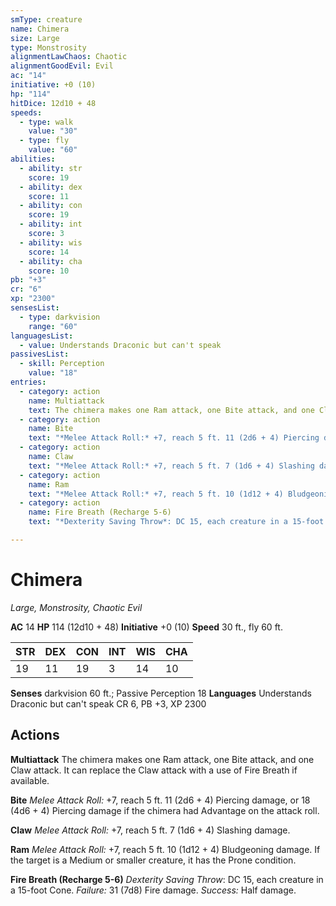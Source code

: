 ```yaml
---
smType: creature
name: Chimera
size: Large
type: Monstrosity
alignmentLawChaos: Chaotic
alignmentGoodEvil: Evil
ac: "14"
initiative: +0 (10)
hp: "114"
hitDice: 12d10 + 48
speeds:
  - type: walk
    value: "30"
  - type: fly
    value: "60"
abilities:
  - ability: str
    score: 19
  - ability: dex
    score: 11
  - ability: con
    score: 19
  - ability: int
    score: 3
  - ability: wis
    score: 14
  - ability: cha
    score: 10
pb: "+3"
cr: "6"
xp: "2300"
sensesList:
  - type: darkvision
    range: "60"
languagesList:
  - value: Understands Draconic but can't speak
passivesList:
  - skill: Perception
    value: "18"
entries:
  - category: action
    name: Multiattack
    text: The chimera makes one Ram attack, one Bite attack, and one Claw attack. It can replace the Claw attack with a use of Fire Breath if available.
  - category: action
    name: Bite
    text: "*Melee Attack Roll:* +7, reach 5 ft. 11 (2d6 + 4) Piercing damage, or 18 (4d6 + 4) Piercing damage if the chimera had Advantage on the attack roll."
  - category: action
    name: Claw
    text: "*Melee Attack Roll:* +7, reach 5 ft. 7 (1d6 + 4) Slashing damage."
  - category: action
    name: Ram
    text: "*Melee Attack Roll:* +7, reach 5 ft. 10 (1d12 + 4) Bludgeoning damage. If the target is a Medium or smaller creature, it has the Prone condition."
  - category: action
    name: Fire Breath (Recharge 5-6)
    text: "*Dexterity Saving Throw*: DC 15, each creature in a 15-foot Cone. *Failure:*  31 (7d8) Fire damage. *Success:*  Half damage."

---
```


# Chimera
*Large, Monstrosity, Chaotic Evil*

**AC** 14
**HP** 114 (12d10 + 48)
**Initiative** +0 (10)
**Speed** 30 ft., fly 60 ft.

| STR | DEX | CON | INT | WIS | CHA |
| --- | --- | --- | --- | --- | --- |
| 19 | 11 | 19 | 3 | 14 | 10 |

**Senses** darkvision 60 ft.; Passive Perception 18
**Languages** Understands Draconic but can't speak
CR 6, PB +3, XP 2300

## Actions

**Multiattack**
The chimera makes one Ram attack, one Bite attack, and one Claw attack. It can replace the Claw attack with a use of Fire Breath if available.

**Bite**
*Melee Attack Roll:* +7, reach 5 ft. 11 (2d6 + 4) Piercing damage, or 18 (4d6 + 4) Piercing damage if the chimera had Advantage on the attack roll.

**Claw**
*Melee Attack Roll:* +7, reach 5 ft. 7 (1d6 + 4) Slashing damage.

**Ram**
*Melee Attack Roll:* +7, reach 5 ft. 10 (1d12 + 4) Bludgeoning damage. If the target is a Medium or smaller creature, it has the Prone condition.

**Fire Breath (Recharge 5-6)**
*Dexterity Saving Throw*: DC 15, each creature in a 15-foot Cone. *Failure:*  31 (7d8) Fire damage. *Success:*  Half damage.
